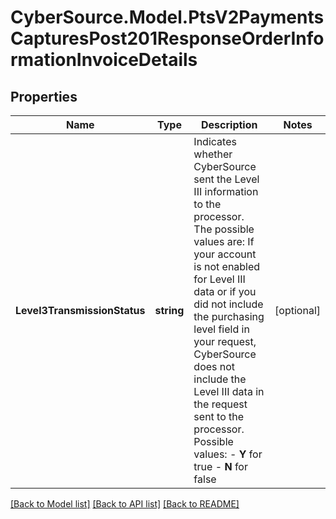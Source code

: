 # CyberSource.Model.PtsV2PaymentsCapturesPost201ResponseOrderInformationInvoiceDetails
## Properties

Name | Type | Description | Notes
------------ | ------------- | ------------- | -------------
**Level3TransmissionStatus** | **string** | Indicates whether CyberSource sent the Level III information to the processor. The possible values are:  If your account is not enabled for Level III data or if you did not include the purchasing level field in your request, CyberSource does not include the Level III data in the request sent to the processor.  Possible values: - **Y** for true - **N** for false  | [optional] 

[[Back to Model list]](../README.md#documentation-for-models) [[Back to API list]](../README.md#documentation-for-api-endpoints) [[Back to README]](../README.md)

